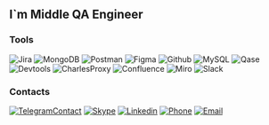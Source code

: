 ## I`m Middle QA Engineer 

### Tools
![Jira](https://img.shields.io/badge/-Jira-474a50?style=for-the-badge&logo=Jira&logoColor=1F5FF6)
![MongoDB](https://img.shields.io/badge/-mongodb-474a50?style=for-the-badge&logo=Mongodb)
![Postman](https://img.shields.io/badge/-Postman-474a50?style=for-the-badge&logo=Postman)
![Figma](https://img.shields.io/badge/-Figma-474a50?style=for-the-badge&logo=Figma&logoColor=ED2128)
![Github](https://img.shields.io/badge/-Github-474a50?style=for-the-badge&logo=Github&logoColor=211F1F)
![MySQL](https://img.shields.io/badge/-MySQL-474a50?style=for-the-badge&logo=MySQL&logoColor=00758F)
![Qase](https://img.shields.io/badge/-Qase-474a50?style=for-the-badge&logo=Qase)
![Devtools](https://img.shields.io/badge/-Devtools-474a50?style=for-the-badge&logo=googlechrome&logoColor=A6A6AB)
![CharlesProxy](https://img.shields.io/badge/-CharlesProxy-474a50?style=for-the-badge&logo=Charlesproxy&logoColor=A6A6AB)
![Confluence](https://img.shields.io/badge/-Confluence-474a50?style=for-the-badge&logo=Confluence&logoColor=3BE5C9)
![Miro](https://img.shields.io/badge/-Miro-474a50?style=for-the-badge&logo=Miro)
![Slack](https://img.shields.io/badge/-Slack-474a50?style=for-the-badge&logo=Slack)

### Contacts
[![TelegramContact](https://img.shields.io/badge/-Telegram-474a50?style=for-the-badge&logo=Telegram)](https://t.me/IVCHENKODENYS)
[![Skype](https://img.shields.io/badge/-Skype-474a50?style=for-the-badge&logo=Skype)](https://join.skype.com/invite/b8xmNwyNfzEo)
[![Linkedin](https://img.shields.io/badge/-Linkedin-474a50?style=for-the-badge&logo=LinkedIn&logoColor=007bb6)](https://www.linkedin.com/in/denys-ivchenko)
[![Phone](https://img.shields.io/badge/-Tel:+380982764886-474a50?style=flat-square&logo)](callto:380982764886)
[![Email](https://img.shields.io/badge/-Email:ltysdr10004@gmail.com-474a50?style=flat-square&logo)](mailto:ltysdr10004@gmail.com)